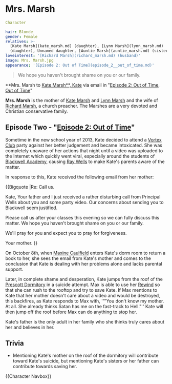 #  Mrs. Marsh 

```yaml
Character

hair: Blonde
gender: Female
relatives: >-
  [Kate Marsh](kate_marsh.md) (daughter), [Lynn Marsh](lynn_marsh.md)
  (daughter), Unnamed daughter, [Auntie Marsh](auntie_marsh.md) (sister-in-law)
loveinterest: '[Richard Marsh](richard_marsh.md) (husband)'
image: Mrs. Marsh.jpg
appearance: '[Episode 2: Out of Time](episode_2__out_of_time.md)'
```

> We hope you haven't brought shame on you or our family.

**Mrs. Marsh to [Kate Marsh**, Kate](kate_marsh____kate.md) via email in "[Episode 2: Out of Time, Out of Time](episode_2__out_of_time__out_of_time.md)"

**Mrs. Marsh** is the mother of [Kate Marsh](kate_marsh.md) and [Lynn Marsh](lynn_marsh.md) and the wife of [Richard Marsh](richard_marsh.md), a church preacher. The Marshes are a very devoted and Christian conservative family.

##  Episode Two - "[Episode 2: Out of Time](out_of_time.md)" 
Sometime in the new school year of 2013, Kate decided to attend a [Vortex Club](vortex_club.md) party against her better judgement and became intoxicated. She was completely unaware of her actions that night until a video was uploaded to the Internet which quickly went viral, especially around the students of [Blackwell Academy](blackwell_academy.md), causing [Ray Wells](principal_wells.md) to make Kate's parents aware of the matter.

In response to this, Kate received the following email from her mother:

{{Bigquote
|Re: Call us.

Kate, Your father and I just received a rather disturbing call from Principal Wells about you and some party video. Our concerns about sending you to Blackwell seem justified.

Please call us after your classes this evening so we can fully discuss this matter. We hope you haven't brought shame on you or our family.

We'll pray for you and expect you to pray for forgiveness.

Your mother.
}}

On October 8th, when [Maxine Caulfield](max_caulfield.md) enters Kate's dorm room to return a book to her, she sees the email from Kate's mother and comes to the conclusion that Kate is dealing with her problems alone and lacks parental support.

Later, in complete shame and desperation, Kate jumps from the roof of the [Prescott Dormitory](dormitory.md) in a suicide attempt. Max is able to use her [Rewind](rewind_power.md) so that she can rush to the rooftop and try to save Kate. If Max mentions to Kate that her mother doesn't care about a video and would be destroyed, this backfires, as Kate responds to Max with, ''"You don't know my mother. At all. She already thinks Satan has me on the fast-track to Hell."'' Kate will then jump off the roof before Max can do anything to stop her.

Kate's father is the only adult in her family who she thinks truly cares about her and believes in her.

##  Trivia 
* Mentioning Kate's mother on the roof of the dormitory will contribute toward Kate's suicide, but mentioning Kate's sisters or her father can contribute towards saving her.

{{Character Navbox}}

